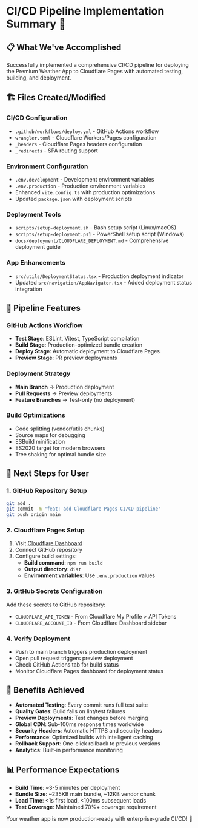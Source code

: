 # CI/CD Pipeline Implementation Summary 🚀

## 📋 **What We've Accomplished**

Successfully implemented a comprehensive CI/CD pipeline for deploying the Premium Weather App to Cloudflare Pages with automated testing, building, and deployment.

## 🏗️ **Files Created/Modified**

### **CI/CD Configuration**

- `.github/workflows/deploy.yml` - GitHub Actions workflow
- `wrangler.toml` - Cloudflare Workers/Pages configuration
- `_headers` - Cloudflare Pages headers configuration
- `_redirects` - SPA routing support

### **Environment Configuration**

- `.env.development` - Development environment variables
- `.env.production` - Production environment variables
- Enhanced `vite.config.ts` with production optimizations
- Updated `package.json` with deployment scripts

### **Deployment Tools**

- `scripts/setup-deployment.sh` - Bash setup script (Linux/macOS)
- `scripts/setup-deployment.ps1` - PowerShell setup script (Windows)
- `docs/deployment/CLOUDFLARE_DEPLOYMENT.md` - Comprehensive deployment guide

### **App Enhancements**

- `src/utils/DeploymentStatus.tsx` - Production deployment indicator
- Updated `src/navigation/AppNavigator.tsx` - Added deployment status integration

## 🔄 **Pipeline Features**

### **GitHub Actions Workflow**

- **Test Stage**: ESLint, Vitest, TypeScript compilation
- **Build Stage**: Production-optimized bundle creation
- **Deploy Stage**: Automatic deployment to Cloudflare Pages
- **Preview Stage**: PR preview deployments

### **Deployment Strategy**

- **Main Branch** → Production deployment
- **Pull Requests** → Preview deployments
- **Feature Branches** → Test-only (no deployment)

### **Build Optimizations**

- Code splitting (vendor/utils chunks)
- Source maps for debugging
- ESBuild minification
- ES2020 target for modern browsers
- Tree shaking for optimal bundle size

## 🚀 **Next Steps for User**

### **1. GitHub Repository Setup**

```bash
git add .
git commit -m "feat: add Cloudflare Pages CI/CD pipeline"
git push origin main
```

### **2. Cloudflare Pages Setup**

1. Visit [Cloudflare Dashboard](https://dash.cloudflare.com/pages)
2. Connect GitHub repository
3. Configure build settings:
   - **Build command**: `npm run build`
   - **Output directory**: `dist`
   - **Environment variables**: Use `.env.production` values

### **3. GitHub Secrets Configuration**

Add these secrets to GitHub repository:

- `CLOUDFLARE_API_TOKEN` - From Cloudflare My Profile > API Tokens
- `CLOUDFLARE_ACCOUNT_ID` - From Cloudflare Dashboard sidebar

### **4. Verify Deployment**

- Push to main branch triggers production deployment
- Open pull request triggers preview deployment
- Check GitHub Actions tab for build status
- Monitor Cloudflare Pages dashboard for deployment status

## 🎯 **Benefits Achieved**

- **Automated Testing**: Every commit runs full test suite
- **Quality Gates**: Build fails on lint/test failures
- **Preview Deployments**: Test changes before merging
- **Global CDN**: Sub-100ms response times worldwide
- **Security Headers**: Automatic HTTPS and security headers
- **Performance**: Optimized builds with intelligent caching
- **Rollback Support**: One-click rollback to previous versions
- **Analytics**: Built-in performance monitoring

## 📊 **Performance Expectations**

- **Build Time**: ~3-5 minutes per deployment
- **Bundle Size**: ~235KB main bundle, ~12KB vendor chunk
- **Load Time**: <1s first load, <100ms subsequent loads
- **Test Coverage**: Maintained 70%+ coverage requirement

Your weather app is now production-ready with enterprise-grade CI/CD! 🎉
